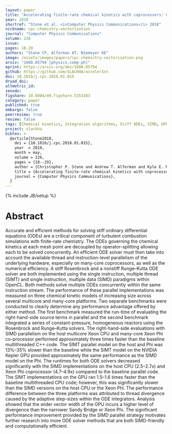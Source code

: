 ```yaml
---
layout: paper
title: "Accelerating finite-rate chemical kinetics with coprocessors: Comparing vectorization methods on GPUs, MICs, and CPUs"
year: 2018
shortref: "Stone et al. <i>Computer Physics Communications</i> 2018"
nickname: cpc-chemistry-vectorization
journal: "Computer Physics Communications"
volume: 226
issue:
pages: 18-29
authors: "Stone CP, Alferman AT, Niemeyer KE"
image: /assets/images/papers/cpc-chemistry-vectorization.png
arxiv: "1608.05794 [physics.comp-ph]"
eprint: https://arxiv.org/abs/1608.05794
github: https://github.com/SLACKHA/accelerInt
doi: 10.1016/j.cpc.2018.01.015
dryad_doi:
altmetric_id:
zenodo:
figshare: 10.6084/m9.figshare.5353183
category: paper
published: true
embargo: false
peerreview: true
review: false
tags: [Chemical kinetics, Integration algorithms, Stiff ODEs, SIMD, GPU]
project: slackha
bibtex: >
  @article{Stone2018,
    doi = {10.1016/j.cpc.2018.01.015},
    year  = 2018,
    month = may,
    volume = 226,
    pages = {18--29},
    author = {Christopher P. Stone and Andrew T. Alferman and Kyle E. Niemeyer},
    title = {Accelerating finite-rate chemical kinetics with coprocessors: Comparing vectorization methods on {GPUs}, {MICs}, and {CPUs}},
    journal = {Computer Physics Communications},
  }
---
```

{% include JB/setup %}

# Abstract

Accurate and efficient methods for solving stiff ordinary differential equations (ODEs) are a critical component of turbulent combustion simulations with finite-rate chemistry. The ODEs governing the chemical kinetics at each mesh point are decoupled by operator-splitting allowing each to be solved concurrently. An efficient ODE solver must then take into account the available thread and instruction-level parallelism of the underlying hardware, especially on many-core coprocessors, as well as the numerical efficiency. A stiff Rosenbrock and a nonstiff Runge–Kutta ODE solver are both implemented using the single instruction, multiple thread (SIMT) and single instruction, multiple data (SIMD) paradigms within OpenCL. Both methods solve multiple ODEs concurrently within the same instruction stream. The performance of these parallel implementations was measured on three chemical kinetic models of increasing size across several multicore and many-core platforms. Two separate benchmarks were conducted to clearly determine any performance advantage offered by either method. The first benchmark measured the run-time of evaluating the right-hand-side source terms in parallel and the second benchmark integrated a series of constant-pressure, homogeneous reactors using the Rosenbrock and Runge–Kutta solvers. The right-hand-side evaluations with SIMD parallelism on the host multicore Xeon CPU and many-core Xeon Phi co-processor performed approximately three times faster than the baseline multithreaded C++ code. The SIMT parallel model on the host and Phi was 13%–35% slower than the baseline while the SIMT model on the NVIDIA Kepler GPU provided approximately the same performance as the SIMD model on the Phi. The runtimes for both ODE solvers decreased significantly with the SIMD implementations on the host CPU (2.5–2.7x) and Xeon Phi coprocessor (4.7–4.9x) compared to the baseline parallel code. The SIMT implementations on the GPU ran 1.5–1.6 times faster than the baseline multithreaded CPU code; however, this was significantly slower than the SIMD versions on the host CPU or the Xeon Phi. The performance difference between the three platforms was attributed to thread divergence caused by the adaptive step-sizes within the ODE integrators. Analysis showed that the wider vector width of the GPU incurs a higher level of divergence than the narrower Sandy Bridge or Xeon Phi. The significant performance improvement provided by the SIMD parallel strategy motivates further research into more ODE solver methods that are both SIMD-friendly and computationally efficient.
